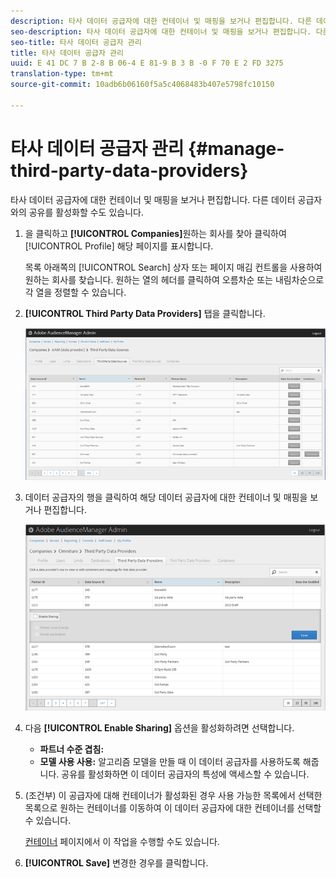 ```yaml
---
description: 타사 데이터 공급자에 대한 컨테이너 및 매핑을 보거나 편집합니다. 다른 데이터 공급자와의 공유를 활성화할 수도 있습니다.
seo-description: 타사 데이터 공급자에 대한 컨테이너 및 매핑을 보거나 편집합니다. 다른 데이터 공급자와의 공유를 활성화할 수도 있습니다.
seo-title: 타사 데이터 공급자 관리
title: 타사 데이터 공급자 관리
uuid: E 41 DC 7 B 2-8 B 06-4 E 81-9 B 3 B -0 F 70 E 2 FD 3275
translation-type: tm+mt
source-git-commit: 10adb6b06160f5a5c4068483b407e5798fc10150

---
```



# 타사 데이터 공급자 관리 {#manage-third-party-data-providers}

타사 데이터 공급자에 대한 컨테이너 및 매핑을 보거나 편집합니다. 다른 데이터 공급자와의 공유를 활성화할 수도 있습니다.

1. 을 클릭하고 **[!UICONTROL Companies]**&#x200B;원하는 회사를 찾아 클릭하여 [!UICONTROL Profile] 해당 페이지를 표시합니다.

   목록 아래쪽의 [!UICONTROL Search] 상자 또는 페이지 매김 컨트롤을 사용하여 원하는 회사를 찾습니다. 원하는 열의 헤더를 클릭하여 오름차순 또는 내림차순으로 각 열을 정렬할 수 있습니다.
1. **[!UICONTROL Third Party Data Providers]** 탭을 클릭합니다.

   ![](assets/third_party_providers.png)

1. 데이터 공급자의 행을 클릭하여 해당 데이터 공급자에 대한 컨테이너 및 매핑을 보거나 편집합니다.

   ![단계 결과](assets/third_party_providers_edit.png)

1. 다음 **[!UICONTROL Enable Sharing]** 옵션을 활성화하려면 선택합니다.

   * **파트너 수준 겹침:**
   * **모델 사용 사용:** 알고리즘 모델을 만들 때 이 데이터 공급자를 사용하도록 해줍니다.
   공유를 활성화하면 이 데이터 공급자의 특성에 액세스할 수 있습니다.

1. (조건부) 이 공급자에 대해 컨테이너가 활성화된 경우 사용 가능한 목록에서 선택한 목록으로 원하는 컨테이너를 이동하여 이 데이터 공급자에 대한 컨테이너를 선택할 수 있습니다.

   [컨테이너](../companies/admin-manage-containers.md#task_61DB5CEECC5049DD8D059C642AC3F967) 페이지에서 이 작업을 수행할 수도 있습니다.
1. **[!UICONTROL Save]** 변경한 경우를 클릭합니다.